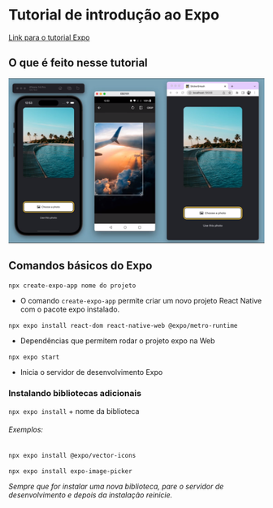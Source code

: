 # Tutorial de introdução ao Expo

[Link para o tutorial Expo](https://docs.expo.dev/tutorial/introduction/)

## O que é feito nesse tutorial

<img src="/assets/images/app-final.png" alt="Imagem do app finalizado" style="width: 600px;">

## Comandos básicos do Expo

`npx create-expo-app nome do projeto`

* O comando `create-expo-app` permite criar um novo projeto React Native com o pacote expo instalado.

`npx expo install react-dom react-native-web @expo/metro-runtime`

* Dependências que permitem rodar o projeto expo na Web 

`npx expo start`

* Inicia o servidor de desenvolvimento Expo

### Instalando bibliotecas adicionais 

```npx expo install``` + nome da biblioteca

###### Exemplos: 

`npx expo install @expo/vector-icons`

`npx expo install expo-image-picker`

*Sempre que for instalar uma nova biblioteca, pare o servidor de desenvolvimento e depois da instalação reinicie.*
